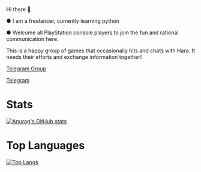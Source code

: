 Hi there 👋

● I am a freelancer, currently learning python

● Welcome all PlayStation console players to join the fun and rational communication here.

This is a happy group of games that occasionally hits and chats with Hara. It needs their efforts and exchange information together!

[Telegram Group](https://t.me/PlayStation4Tw)

[Telegram](https://t.me/Kevin_RX)

# Stats
[![Anurag's GitHub stats](https://github-readme-stats.vercel.app/api?username=makubex2010)](https://github.com/makubex2010/github-readme-stats)
# Top Languages
[![Top Langs](https://github-readme-stats.vercel.app/api/top-langs/?username=makubex2010)](https://github.com/makubex2010/github-readme-stats)

